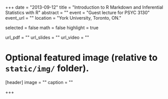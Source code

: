+++
date = "2013-09-12"
title = "Introduction to R Markdown and Inferential Statistics with R"
abstract = ""
event = "Guest lecture for PSYC 3130"
event_url = ""
location = "York University, Toronto, ON."

selected = false
math = false
highlight = true

url_pdf = ""
url_slides = ""
url_video = ""

# Optional featured image (relative to `static/img/` folder).
[header]
image = ""
caption = ""

+++

